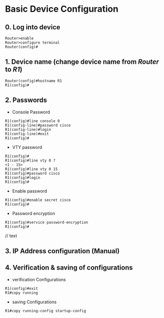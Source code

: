 # Basic Device Configuration
## 0. Log into device 
~~~~
Router>enable    
Router>configure terminal    
Router(config)#
~~~~
## 1. Device name (change device name from *Router* to *R1*) 
~~~~
Router(config)#hostname R1
R1(config)#
~~~~
## 2. Passwords
* Console Password  
~~~~
R1(config)#line console 0
R1(config-line)#password cisco
R1(config-line)#login
R1(config-line)#exit
R1(config)#
~~~~
* VTY password  
~~~~
R1(config)#
R1(config)#line vty 0 ?
<1 - 15>
R1(config)#line vty 0 15
R1(config)#password cisco
R1(config)#login
R1(config)#
~~~~
* Enable password
~~~~
R1(config)#enable secret cisco
R1(config)#
~~~~
* Password encryption  
~~~~
R1(config)#service password-encryption
R1(config)#
~~~~
// text
## 3. IP Address configuration (Manual)
## 4. Verification & saving of configurations
* verification Configurations
~~~~
R1(config)#exit
R1#copy running
~~~~
* saving Configurations
~~~~
R1#copy running-config startup-config
~~~~

